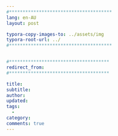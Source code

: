 ```yaml
---
#**************************************
lang: en-AU
layout: post

typora-copy-images-to: ../assets/img
typora-root-url: ../
#**************************************


#*************************************
redirect_from:
#*************************************

title: 
subtitle: 
author:
updated:
tags:
  -
category:
comments: true
---
```


